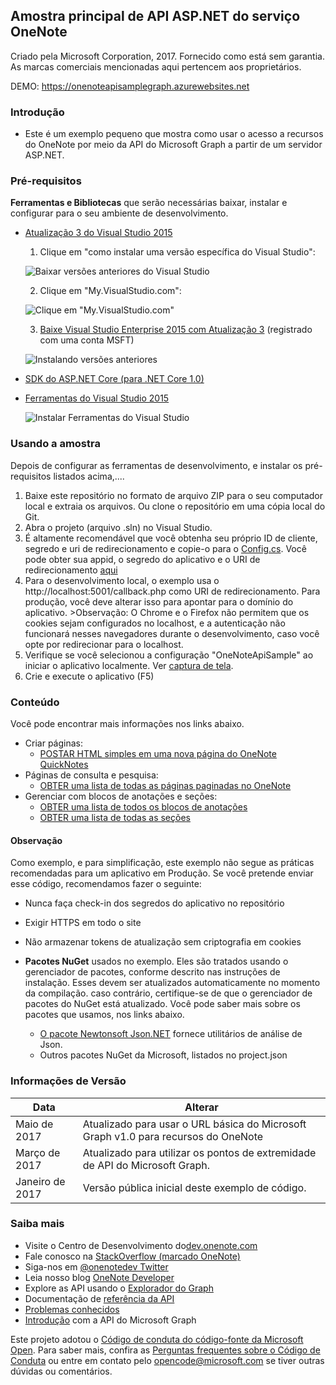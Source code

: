 Amostra principal de API ASP.NET do serviço OneNote
---------------------------------------

Criado pela Microsoft Corporation, 2017. Fornecido como está sem garantia. As marcas comerciais mencionadas aqui pertencem aos proprietários.

DEMO: https://onenoteapisamplegraph.azurewebsites.net

### Introdução

-	Este é um exemplo pequeno que mostra como usar o acesso a recursos do OneNote por meio da API do Microsoft Graph a partir de um servidor ASP.NET.

### Pré-requisitos

**Ferramentas e Bibliotecas** que serão necessárias baixar, instalar e configurar para o seu ambiente de desenvolvimento.

* [Atualização 3 do Visual Studio 2015](https://www.visualstudio.com/en-us/news/releasenotes/vs2015-update3-vs) 
  1. Clique em "como instalar uma versão específica do Visual Studio": 
  
  ![Baixar versões anteriores do Visual Studio](./images/HowToInstall.png)

  2. Clique em "My.VisualStudio.com": 
  
  ![Clique em "My.VisualStudio.com"](./images/InstallingEarlierReleases.png)

  3. [Baixe Visual Studio Enterprise 2015 com Atualização 3](https://my.visualstudio.com/downloads?q=visual%20studio%20enterprise%202015) (registrado com uma conta MSFT) 
  
  ![Instalando versões anteriores](./images/VisualStudioEnterpriseSearch.png)

* [SDK do ASP.NET Core (para .NET Core 1.0)](https://www.microsoft.com/net/download/core)

* [Ferramentas do Visual Studio 2015](https://www.microsoft.com/net/download/core)
  
  ![Instalar Ferramentas do Visual Studio](./images/VisualStudioToolsInstall.png)

### Usando a amostra

Depois de configurar as ferramentas de desenvolvimento, e instalar os pré-requisitos listados acima,....

1.	Baixe este repositório no formato de arquivo ZIP para o seu computador local e extraia os arquivos. Ou clone o repositório em uma cópia local do Git.
2.	Abra o projeto (arquivo .sln) no Visual Studio.
3.	É altamente recomendável que você obtenha seu próprio ID de cliente, segredo e uri de redirecionamento e copie-o para o [Config.cs](https://github.com/OneNoteDev/OneNoteApiSampleAspNetCore/blob/master/src/OneNoteApiSample/Config.cs#L9). Você pode obter sua appid, o segredo do aplicativo e o URI de redirecionamento [aqui](http://developer.microsoft.com/pt-br/graph/docs/authorization/auth_register_app_v2)
4.	Para o desenvolvimento local, o exemplo usa o http://localhost:5001/callback.php como URI de redirecionamento. Para produção, você deve alterar isso para apontar para o domínio do aplicativo. >Observação: O Chrome e o Firefox não permitem que os cookies sejam configurados no localhost, e a autenticação não funcionará nesses navegadores durante o desenvolvimento, caso você opte por redirecionar para o localhost.
5.	Verifique se você selecionou a configuração "OneNoteApiSample" ao iniciar o aplicativo localmente. Ver [captura de tela](https://github.com/OneNoteDev/OneNoteApiSampleAspNetCore/blob/master/images/OneNoteApiSampleConfiguration.PNG).
6.	Crie e execute o aplicativo (F5)

### Conteúdo

Você pode encontrar mais informações nos links abaixo.

-	Criar páginas:
	-	[POSTAR HTML simples em uma nova página do OneNote QuickNotes](https://developer.microsoft.com/pt-br/graph/docs/api-reference/beta/api/notes_post_pages)
-	Páginas de consulta e pesquisa:
	-	[OBTER uma lista de todas as páginas paginadas no OneNote](https://developer.microsoft.com/pt-br/graph/docs/api-reference/beta/api/notes_list_pages)
-	Gerenciar com blocos de anotações e seções:
	-	[OBTER uma lista de todos os blocos de anotações](https://developer.microsoft.com/pt-br/graph/docs/api-reference/beta/api/notes_list_notebooks)
	-	[OBTER uma lista de todas as seções](https://developer.microsoft.com/pt-br/graph/docs/api-reference/beta/api/notes_list_sections)

#### Observação

Como exemplo, e para simplificação, este exemplo não segue as práticas recomendadas para um aplicativo em Produção. Se você pretende enviar esse código, recomendamos fazer o seguinte:

-	Nunca faça check-in dos segredos do aplicativo no repositório
-	Exigir HTTPS em todo o site
-	Não armazenar tokens de atualização sem criptografia em cookies

-	**Pacotes NuGet** usados no exemplo. Eles são tratados usando o gerenciador de pacotes, conforme descrito nas instruções de instalação. Esses devem ser atualizados automaticamente no momento da compilação. caso contrário, certifique-se de que o gerenciador de pacotes do NuGet está atualizado. Você pode saber mais sobre os pacotes que usamos, nos links abaixo.

	-	[O pacote Newtonsoft Json.NET](http://newtonsoft.com/) fornece utilitários de análise de Json.
	-	Outros pacotes NuGet da Microsoft, listados no project.json

### Informações de Versão

| Data | Alterar |
|------------|--------------------------------------------------------------------------------|
| Maio de 2017 | Atualizado para usar o URL básica do Microsoft Graph v1.0 para recursos do OneNote |
| Março de 2017 | Atualizado para utilizar os pontos de extremidade de API do Microsoft Graph. |
| Janeiro de 2017 | Versão pública inicial deste exemplo de código. |

### Saiba mais

-	Visite o Centro de Desenvolvimento do[dev.onenote.com](http://dev.onenote.com)
-	Fale conosco na [StackOverflow (marcado OneNote)](http://go.microsoft.com/fwlink/?LinkID=390182)
-	Siga-nos em [@onenotedev Twitter](http://www.twitter.com/onenotedev)
-	Leia nosso blog [OneNote Developer](http://go.microsoft.com/fwlink/?LinkID=390183)
-	Explore as API usando o [Explorador do Graph](https://developer.microsoft.com/pt-br/graph/graph-explorer)
-	Documentação de [referência da API](https://developer.microsoft.com/pt-br/graph/docs/api-reference/beta/resources/notes)
-	[Problemas conhecidos](https://developer.microsoft.com/pt-br/graph/docs/overview/release_notes)
-	[Introdução](https://developer.microsoft.com/pt-br/graph/docs/get-started/get-started) com a API do Microsoft Graph

Este projeto adotou o [Código de conduta do código-fonte da Microsoft Open](https://opensource.microsoft.com/codeofconduct/). Para saber mais, confira as [Perguntas frequentes sobre o Código de Conduta](https://opensource.microsoft.com/codeofconduct/faq/) ou entre em contato pelo [opencode@microsoft.com](mailto:opencode@microsoft.com) se tiver outras dúvidas ou comentários.
